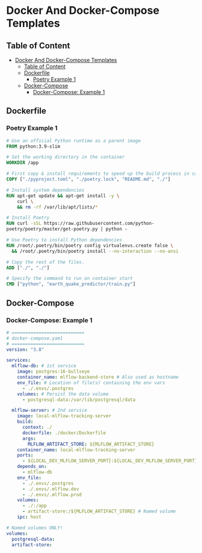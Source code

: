 # Docker And Docker-Compose Templates

## Table of Content

- [Docker And Docker-Compose Templates](#docker-and-docker-compose-templates)
  - [Table of Content](#table-of-content)
  - [Dockerfile](#dockerfile)
    - [Poetry Example 1](#poetry-example-1)
  - [Docker-Compose](#docker-compose)
    - [Docker-Compose: Example 1](#docker-compose-example-1)

## Dockerfile

### Poetry Example 1

```Dockerfile
# Use an official Python runtime as a parent image
FROM python:3.9-slim

# Set the working directory in the container
WORKDIR /app

# First copy & install requirements to speed up the build process in case only the code changes.
COPY ["./pyproject.toml", "./poetry.lock", "README.md", "./"]

# Install system dependencies
RUN apt-get update && apt-get install -y \
    curl \
    && rm -rf /var/lib/apt/lists/*

# Install Poetry
RUN curl -sSL https://raw.githubusercontent.com/python-
poetry/poetry/master/get-poetry.py | python -

# Use Poetry to install Python dependencies
RUN /root/.poetry/bin/poetry config virtualenvs.create false \
  && /root/.poetry/bin/poetry install --no-interaction --no-ansi

# Copy the rest of the files.
ADD ["./", "./"]

# Specify the command to run on container start
CMD ["python", "earth_quake_predictor/train.py"]
```

## Docker-Compose

### Docker-Compose: Example 1

```yaml
# ===========================
# docker-compose.yaml
# ===========================
version: "3.8"

services:
  mlflow-db: # 1st service
    image: postgres:16-bullseye
    container_name: mlflow-backend-store # Also used as hostname
    env_file: # Location of file(s) containing the env vars
      - ./.envs/.postgres
    volumes: # Persist the data volume
      - postgresql-data:/var/lib/postgresql/data

  mlflow-server: # 2nd service
    image: local-mlflow-tracking-server
    build:
      context: ./
      dockerfile: ./docker/Dockerfile
      args:
        MLFLOW_ARTIFACT_STORE: ${MLFLOW_ARTIFACT_STORE}
    container_name: local-mlflow-tracking-server
    ports:
      - ${LOCAL_DEV_MLFLOW_SERVER_PORT}:${LOCAL_DEV_MLFLOW_SERVER_PORT}
    depends_on:
      - mlflow-db
    env_file:
      - ./.envs/.postgres
      - ./.envs/.mlflow.dev
      - ./.envs/.mlflow.prod
    volumes:
      - ./:/app
      - artifact-store:/${MLFLOW_ARTIFACT_STORE} # Named volume
    ipc: host

# Named volumes ONLY!
volumes:
  postgresql-data:
  artifact-store:
```
